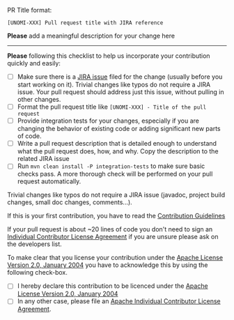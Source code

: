 PR Title format: 

    [UNOMI-XXX] Pull request title with JIRA reference

**Please** add a meaningful description for your change here

----

**Please** following this checklist to help us incorporate your contribution quickly and easily:

 - [ ] Make sure there is a [JIRA issue](https://issues.apache.org/jira/browse/UNOMI) filed 
       for the change (usually before you start working on it).  Trivial changes like typos do not 
       require a JIRA issue.  Your pull request should address just this issue, without pulling in other changes.
 - [ ] Format the pull request title like `[UNOMI-XXX] - Title of the pull request`
 - [ ] Provide integration tests for your changes, especially if you are changing the behavior of existing code or adding
       significant new parts of code.
 - [ ] Write a pull request description that is detailed enough to understand what the pull request does, how, and why. 
       Copy the description to the related JIRA issue
 - [ ] Run `mvn clean install -P integration-tests` to make sure basic checks pass. A more thorough check will be 
        performed on your pull request automatically.
 
Trivial changes like typos do not require a JIRA issue (javadoc, project build changes, small doc changes, comments...). 
 
If this is your first contribution, you have to read the [Contribution Guidelines](https://unomi.apache.org/contribute.html)

If your pull request is about ~20 lines of code you don't need to sign an [Individual Contributor License Agreement](https://www.apache.org/licenses/icla.pdf) 
if you are unsure please ask on the developers list.

To make clear that you license your contribution under the [Apache License Version 2.0, January 2004](http://www.apache.org/licenses/LICENSE-2.0)
you have to acknowledge this by using the following check-box.

 - [ ] I hereby declare this contribution to be licenced under the [Apache License Version 2.0, January 2004](http://www.apache.org/licenses/LICENSE-2.0)
 - [ ] In any other case, please file an [Apache Individual Contributor License Agreement](https://www.apache.org/licenses/icla.pdf).
